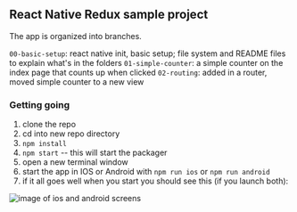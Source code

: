 ## React Native Redux sample project

The app is organized into branches.

`00-basic-setup`: react native init, basic setup; file system and README files to explain what's in the folders
`01-simple-counter`: a simple counter on the index page that counts up when clicked
`02-routing`: added in a router, moved simple counter to a new view

### Getting going
1. clone the repo
1. cd into new repo directory
1. `npm install`
1. `npm start` -- this will start the packager
1. open a new terminal window
1. start the app in IOS or Android with `npm run ios` or `npm run android`
1. if it all goes well when you start you should see this (if you launch both):

![image of ios and android screens](https://cloud.githubusercontent.com/assets/704514/20652461/94c679e4-b4ae-11e6-93c1-8e538e8803ee.png)
